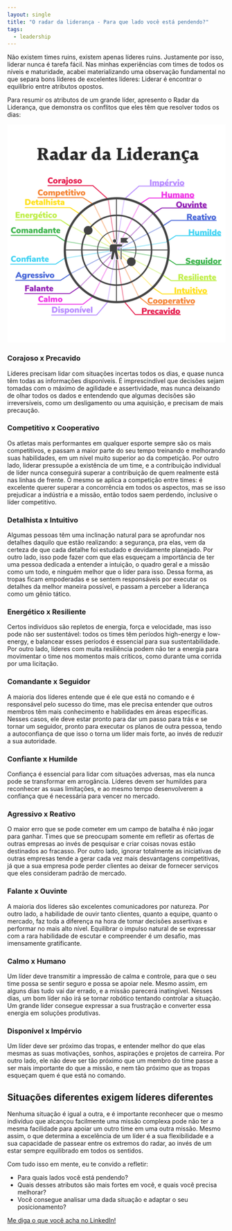 ```yaml
---
layout: single
title: "O radar da liderança - Para que lado você está pendendo?"
tags:
  - leadership
---
```


Não existem times ruins, existem apenas líderes ruins. Justamente por isso, liderar nunca é tarefa fácil. Nas minhas experiências com times de todos os níveis e maturidade, acabei materializando uma observação fundamental no que separa bons líderes de excelentes líderes:
Liderar é encontrar o equilíbrio entre atributos opostos.

Para resumir os atributos de um grande líder, apresento o Radar da Liderança, que demonstra os conflitos que eles têm que resolver todos os dias:

![Radar da liderança](/assets/images/radar-da-lideranca.png)

### Corajoso x Precavido

Líderes precisam lidar com situações incertas todos os dias, e quase nunca têm todas as informações disponíveis. É imprescindível que decisões sejam tomadas com o máximo de agilidade e assertividade, mas nunca deixando de olhar todos os dados e entendendo que algumas decisões são irreversíveis, como um desligamento ou uma aquisição, e precisam de mais precaução.

### Competitivo x Cooperativo

Os atletas mais performantes em qualquer esporte sempre são os mais competitivos, e passam a maior parte do seu tempo treinando e melhorando suas habilidades, em um nível muito superior ao da competição. Por outro lado, liderar pressupõe a existência de um time, e a contribuição individual de líder nunca conseguirá superar a contribuição de quem realmente está nas linhas de frente. O mesmo se aplica a competição entre times: é excelente querer superar a concorrência em todos os aspectos, mas se isso prejudicar a indústria e a missão, então todos saem perdendo, inclusive o líder competitivo.

### Detalhista x Intuitivo

Algumas pessoas têm uma inclinação natural para se aprofundar nos detalhes daquilo que estão realizando: a segurança, pra elas, vem da certeza de que cada detalhe foi estudado e devidamente planejado. Por outro lado, isso pode fazer com que elas esqueçam a importância de ter uma pessoa dedicada a entender a intuição, o quadro geral e a missão como um todo, e ninguém melhor que o líder para isso. Dessa forma, as tropas ficam empoderadas e se sentem responsáveis por executar os detalhes da melhor maneira possível, e passam a perceber a liderança como um gênio tático.

### Energético x Resiliente

Certos indivíduos são repletos de energia, força e velocidade, mas isso pode não ser sustentável: todos os times têm períodos high-energy e low-energy, e balancear esses períodos é essencial para sua sustentabilidade. Por outro lado, líderes com muita resiliência podem não ter a energia para movimentar o time nos momentos mais críticos, como durante uma corrida por uma licitação.

### Comandante x Seguidor

A maioria dos líderes entende que é ele que está no comando e é responsável pelo sucesso do time, mas ele precisa entender que outros membros têm mais conhecimento e habilidades em áreas específicas. Nesses casos, ele deve estar pronto para dar um passo para trás e se tornar um seguidor, pronto para executar os planos de outra pessoa, tendo a autoconfiança de que isso o torna um líder mais forte, ao invés de reduzir a sua autoridade.

### Confiante x Humilde

Confiança é essencial para lidar com situações adversas, mas ela nunca pode se transformar em arrogância. Líderes devem ser humildes para reconhecer as suas limitações, e ao mesmo tempo desenvolverem a confiança que é necessária para vencer no mercado.

### Agressivo x Reativo

O maior erro que se pode cometer em um campo de batalha é não jogar para ganhar. Times que se preocupam somente em refletir as ofertas de outras empresas ao invés de pesquisar e criar coisas novas estão destinados ao fracasso. Por outro lado, ignorar totalmente as iniciativas de outras empresas tende a gerar cada vez mais desvantagens competitivas, já que a sua empresa pode perder clientes ao deixar de fornecer serviços que eles consideram padrão de mercado.

### Falante x Ouvinte

A maioria dos líderes são excelentes comunicadores por natureza. Por outro lado, a habilidade de ouvir tanto clientes, quanto a equipe, quanto o mercado, faz toda a diferença na hora de tomar decisões assertivas e performar no mais alto nível. Equilibrar o impulso natural de se expressar com a rara habilidade de escutar e compreender é um desafio, mas imensamente gratificante.

### Calmo x Humano

Um líder deve transmitir a impressão de calma e controle, para que o seu time possa se sentir seguro e possa se apoiar nele. Mesmo assim, em alguns dias tudo vai dar errado, e a missão parecerá inatingível. Nesses dias, um bom líder não irá se tornar robótico tentando controlar a situação. Um grande líder consegue expressar a sua frustração e converter essa energia em soluções produtivas.

### Disponível x Impérvio

Um líder deve ser próximo das tropas, e entender melhor do que elas mesmas as suas motivações, sonhos, aspirações e projetos de carreira. Por outro lado, ele não deve ser tão próximo que um membro do time passe a ser mais importante do que a missão, e nem tão próximo que as tropas esqueçam quem é que está no comando.

## Situações diferentes exigem líderes diferentes

Nenhuma situação é igual a outra, e é importante reconhecer que o mesmo indivíduo que alcançou facilmente uma missão complexa pode não ter a mesma facilidade para apoiar um outro time em uma outra missão. Mesmo assim, o que determina a excelência de um líder é a sua flexibilidade e a sua capacidade de passear entre os extremos do radar, ao invés de um estar sempre equilibrado em todos os sentidos.

Com tudo isso em mente, eu te convido a refletir:

- Para quais lados você está pendendo?
- Quais desses atributos são mais fortes em você, e quais você precisa melhorar?
- Você consegue analisar uma dada situação e adaptar o seu posicionamento?

[Me diga o que você acha no LinkedIn!](https://www.linkedin.com/feed/update/urn:li:activity:6786102562325073920/)
